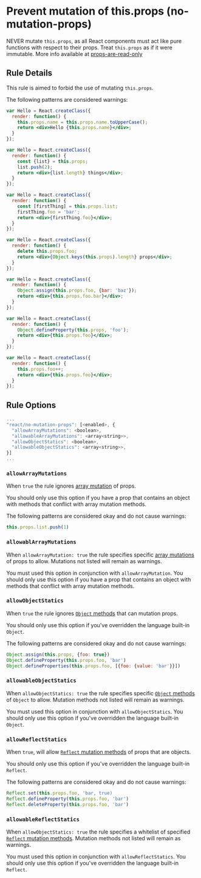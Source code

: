 # Prevent mutation of this.props (no-mutation-props)

NEVER mutate `this.props`, as all React components must act like pure functions with respect to their props. 
Treat `this.props` as if it were immutable. More info available at [props-are-read-only](https://facebook.github.io/react/docs/components-and-props.html#props-are-read-only)

## Rule Details

This rule is aimed to forbid the use of mutating `this.props`.

The following patterns are considered warnings:

```jsx
var Hello = React.createClass({
  render: function() {
    this.props.name = this.props.name.toUpperCase();
    return <div>Hello {this.props.name}</div>;
  }
});

var Hello = React.createClass({
  render: function() {
    const {list} = this.props;
    list.push(2);
    return <div>{list.length} things</div>;
  }
});

var Hello = React.createClass({
  render: function() {
    const [firstThing] = this.props.list;
    firstThing.foo = 'bar';
    return <div>{firstThing.foo}</div>;
  }
});

var Hello = React.createClass({
  render: function() {
    delete this.props.foo;
    return <div>{Object.keys(this.props).length} props</div>;
  }
});

var Hello = React.createClass({
  render: function() {
    Object.assign(this.props.foo, {bar: 'baz'});
    return <div>{this.props.foo.bar}</div>;
  }
});

var Hello = React.createClass({
  render: function() {
    Object.defineProperty(this.props, 'foo');
    return <div>{this.props.foo}</div>;
  }
});

var Hello = React.createClass({
  render: function() {
    this.props.foo++;
    return <div>{this.props.foo}</div>;
  }
});
```

## Rule Options

```js
...
"react/no-mutation-props": [<enabled>, {
  "allowArrayMutations": <boolean>,
  "allowableArrayMutations": <array<string>>,
  "allowObjectStatics": <boolean>,
  "allowableObjectStatics": <array<string>>,
}]
...
```

### `allowArrayMutations`

When `true` the rule ignores [array mutation](https://developer.mozilla.org/en-US/docs/Web/JavaScript/Reference/Global_Objects/Array#Mutator_methods) of props.

You should only use this option if you have a prop that contains an object with methods that conflict with array mutation methods.

The following patterns are considered okay and do not cause warnings:

```jsx
this.props.list.push(1)
```

### `allowablArrayMutations`

When `allowArrayMutation: true` the rule specifies specific [array mutations](https://developer.mozilla.org/en-US/docs/Web/JavaScript/Reference/Global_Objects/Array#Mutator_methods) of props to allow. Mutations not listed will remain as warnings.

You must used this option in conjunction with `allowArrayMutation`. You should only use this option if you have a prop that contains an object with methods that conflict with array mutation methods.

### `allowObjectStatics`

When `true` the rule ignores [`Object` methods](https://developer.mozilla.org/en-US/docs/Web/JavaScript/Reference/Global_Objects/object#Methods_of_the_Object_constructor) that can mutation props.

You should only use this option if you've overridden the language built-in `Object`.

The following patterns are considered okay and do not cause warnings:

```jsx
Object.assign(this.props, {foo: true})
Object.defineProperty(this.props.foo, 'bar')
Object.defineProperties(this.props.foo, [{foo: {value: 'bar'}}])
```

### `allowableObjectStatics`

When `allowObjectStatics: true` the rule specifies specific [`Object` methods](https://developer.mozilla.org/en-US/docs/Web/JavaScript/Reference/Global_Objects/object#Methods_of_the_Object_constructor) of `Object` to allow. Mutation methods not listed will remain as warnings.

You must used this option in conjunction with `allowObjectStatics`. You should only use this option if you've overridden the language built-in `Object`.

### `allowReflectStatics`

When `true`, will allow [`Reflect` mutation methods](https://developer.mozilla.org/en-US/docs/Web/JavaScript/Reference/Global_Reflects/Reflect#Methods) of props that are objects.  

You should only use this option if you've overridden the language built-in `Reflect`.

The following patterns are considered okay and do not cause warnings:

```jsx
Reflect.set(this.props.foo, 'bar, true)
Reflect.defineProperty(this.props.foo, 'bar')
Reflect.deleteProperty(this.props.foo, 'bar')
```

### `allowableReflectStatics`

When `allowObjectStatics: true` the rule specifies a whitelist of specified [`Reflect` mutation methods](https://developer.mozilla.org/en-US/docs/Web/JavaScript/Reference/Global_Objects/Reflect#Methods). Mutation methods not listed will remain as warnings.

You must used this option in conjunction with `allowReflectStatics`. You should only use this option if you've overridden the language built-in `Reflect`.

